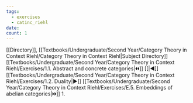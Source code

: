 ```yaml
---
tags:
  - exercises
  - catinc_riehl
date: 
count: 1
---
```

[[Directory]], [[Textbooks/Undergraduate/Second Year/Category Theory in Context Riehl/Category Theory in Context Riehl|Subject Directory]]
[[Textbooks/Undergraduate/Second Year/Category Theory in Context Riehl/Exercises/1.1. Abstract and concrete categories|🞀🞀]] [[|◀]] [[Textbooks/Undergraduate/Second Year/Category Theory in Context Riehl/Exercises/1.2. Duality|▶]] [[Textbooks/Undergraduate/Second Year/Category Theory in Context Riehl/Exercises/E.5. Embeddings of abelian categories|🞂🞂]]
1. 